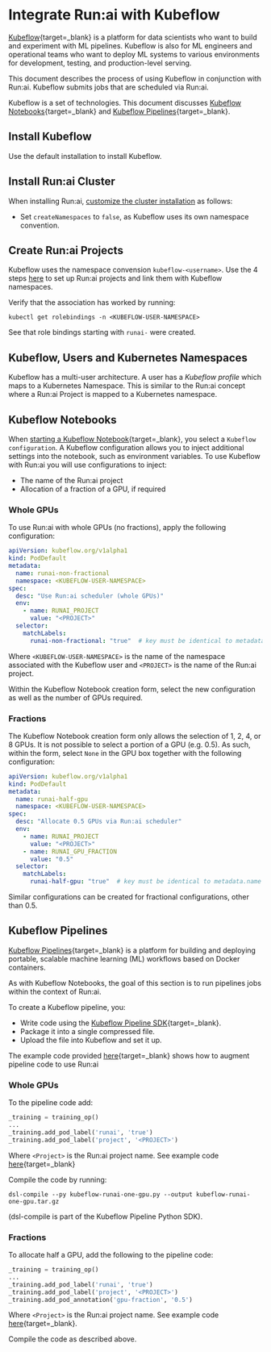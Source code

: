 # Integrate Run:ai with Kubeflow

[Kubeflow](https://www.kubeflow.org/){target=_blank} is a platform for data scientists who want to build and experiment with ML pipelines. Kubeflow is also for ML engineers and operational teams who want to deploy ML systems to various environments for development, testing, and production-level serving.

This document describes the process of using Kubeflow in conjunction with Run:ai. Kubeflow submits jobs that are scheduled via Run:ai.

Kubeflow is a set of technologies. This document discusses [Kubeflow Notebooks](https://www.kubeflow.org/docs/components/notebooks/){target=_blank} and [Kubeflow Pipelines](https://www.kubeflow.org/docs/components/pipelines/){target=_blank}.


## Install Kubeflow

Use the default installation to install Kubeflow.


## Install Run:ai Cluster

When installing Run:ai, [customize the cluster installation](../../runai-setup/cluster-setup/customize-cluster-install) as follows:

<!-- * Set `mpi` to `false` as it conflicts with Kubeflow. -->
* Set `createNamespaces` to `false`, as Kubeflow uses its own namespace convention.


## Create Run:ai Projects 

Kubeflow uses the namespace convension `kubeflow-<username>`. Use the 4 steps [here](../../runai-setup/cluster-setup/customize-cluster-install#manual-creation-of-namespaces) to set up Run:ai projects and link them with Kubeflow namespaces. 

Verify that the association has worked by running:

```
kubectl get rolebindings -n <KUBEFLOW-USER-NAMESPACE>
```

See that role bindings starting with `runai-` were created.

## Kubeflow, Users and Kubernetes Namespaces

Kubeflow has a multi-user architecture. A user has a _Kubeflow profile_ which maps to a Kubernetes Namespace. This is similar to the Run:ai concept where a Run:ai Project is mapped to a Kubernetes namespace.

## Kubeflow Notebooks

When [starting a Kubeflow Notebook](https://www.kubeflow.org/docs/components/notebooks/setup/){target=_blank}, you select a `Kubeflow configuration`. A Kubeflow configuration allows you to inject additional settings into the notebook, such as environment variables. To use Kubeflow with Run:ai you will use configurations to inject:

* The name of the Run:ai project
* Allocation of a fraction of a GPU, if required

### Whole GPUs
To use Run:ai with whole GPUs (no fractions), apply the following configuration:

``` YAML
apiVersion: kubeflow.org/v1alpha1
kind: PodDefault
metadata:
  name: runai-non-fractional
  namespace: <KUBEFLOW-USER-NAMESPACE>
spec:
  desc: "Use Run:ai scheduler (whole GPUs)"
  env:
    - name: RUNAI_PROJECT 
      value: "<PROJECT>"
  selector:
    matchLabels:
      runai-non-fractional: "true"  # key must be identical to metadata.name
```

Where `<KUBEFLOW-USER-NAMESPACE>` is the name of the namespace associated with the Kubeflow user and `<PROJECT>` is the name of the Run:ai project.

Within the Kubeflow Notebook creation form, select the new configuration as well as the number of GPUs required.

### Fractions

The Kubeflow Notebook creation form only allows the selection of 1, 2, 4, or 8 GPUs. It is not possible to select a portion of a GPU (e.g. 0.5).
As such, within the form, select `None` in the GPU box together with the following configuration:

``` YAML
apiVersion: kubeflow.org/v1alpha1
kind: PodDefault
metadata:
  name: runai-half-gpu
  namespace: <KUBEFLOW-USER-NAMESPACE>
spec:
  desc: "Allocate 0.5 GPUs via Run:ai scheduler"
  env:
    - name: RUNAI_PROJECT 
      value: "<PROJECT>"
    - name: RUNAI_GPU_FRACTION
      value: "0.5"
  selector:
    matchLabels:
      runai-half-gpu: "true"  # key must be identical to metadata.name
```
Similar configurations can be created for fractional configurations, other than 0.5. 

## Kubeflow Pipelines

[Kubeflow Pipelines](https://www.kubeflow.org/docs/components/pipelines/overview/pipelines-overview/){target=_blank} is a platform for building and deploying portable, scalable machine learning (ML) workflows based on Docker containers.

As with Kubeflow Notebooks, the goal of this section is to run pipelines jobs within the context of Run:ai.

To create a Kubeflow pipeline, you:

* Write code using the [Kubeflow Pipeline SDK](https://www.kubeflow.org/docs/components/pipelines/sdk/install-sdk/){target=_blank}. 
* Package it into a single compressed file.
* Upload the file into Kubeflow and set it up.

The example code provided [here](https://github.com/run-ai/docs/tree/master/integrations/kubeflow){target=_blank} shows how to augment pipeline code to use Run:ai

### Whole GPUs

To the pipeline code add:

``` python
_training = training_op()
...
_training.add_pod_label('runai', 'true')
_training.add_pod_label('project', '<PROJECT>')
```

Where `<Project>` is the Run:ai project name. See example code [here](https://github.com/run-ai/docs/blob/master/integrations/kubeflow/kubeflow-runai-one-gpu.py){target=_blank}

Compile the code by running:

```
dsl-compile --py kubeflow-runai-one-gpu.py --output kubeflow-runai-one-gpu.tar.gz
```
(dsl-compile is part of the Kubeflow Pipeline Python SDK).

### Fractions

To allocate half a GPU, add the following to the pipeline code:

``` python
_training = training_op()
...
_training.add_pod_label('runai', 'true')
_training.add_pod_label('project', '<PROJECT>')
_training.add_pod_annotation('gpu-fraction', '0.5')
```

Where `<Project>` is the Run:ai project name. See example code [here](https://github.com/run-ai/docs/blob/master/integrations/kubeflow/kubeflow-runai-half-gpu.py){target=_blank}.

Compile the code as described above. 
